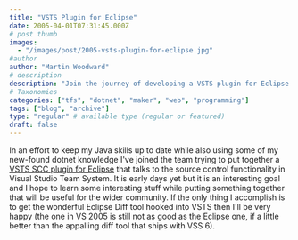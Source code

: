```yaml
---
title: "VSTS Plugin for Eclipse"
date: 2005-04-01T07:31:45.000Z
# post thumb
images:
  - "/images/post/2005-vsts-plugin-for-eclipse.jpg"
#author
author: "Martin Woodward"
# description
description: "Join the journey of developing a VSTS plugin for Eclipse to enhance Java skills and integrate powerful source control features."
# Taxonomies
categories: ["tfs", "dotnet", "maker", "web", "programming"]
tags: ["blog", "archive"]
type: "regular" # available type (regular or featured)
draft: false
---
```


In an effort to keep my Java skills up to date while also using some of my new-found dotnet knowledge I've joined the team trying to put together a [VSTS SCC plugin for Eclipse](http://www.vstseclipse.org) that talks to the source control functionality in Visual Studio Team System. It is early days yet but it is an interesting goal and I hope to learn some interesting stuff while putting something together that will be useful for the wider community. If the only thing I accomplish is to get the wonderful Eclipse Diff tool hooked into VSTS then I'll be very happy (the one in VS 2005 is still not as good as the Eclipse one, if a little better than the appalling diff tool that ships with VSS 6).
